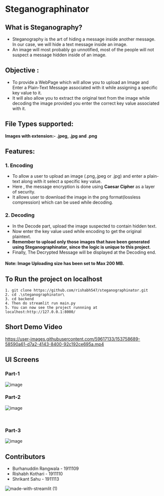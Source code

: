 # Steganographinator


## What is Steganography?
* Steganography is the art of hiding a message inside another message. In our case, we will hide a text message inside an image. 
* An image will most probably go unnotified, most of the people will not suspect a message hidden inside of an image.

## Objective : 
* To provide a WebPage which will allow you to upload an Image and Enter a Plain-Text Message associated with it while assigning a specific key value to it.
* It will also allow you to extract the original text from the image while decoding the image provided you enter the correct key value associated with it.

## File Types supported: 
**Images with extension:- .jpeg, .jpg and .png**

## Features:

 ### 1. Encoding
  * To allow a user to upload an image (.png,.jpeg or .jpg) and enter a plain-text along with it select a specific key value.
  * Here , the message encryption is done using **Caesar Cipher** as a layer of security.
  * It allows user to download the image in the png format(lossless compression) which can be used while decoding.
 
 ### 2. Decoding
  * In the Decode part, upload the image suspected to contain hidden text.
  * Now enter the key value used while encoding to get the original plaintext.
  * **Remember to upload only those images that have been generated using Steganographinator, since the logic is unique to this project**.
  * Finally, The Decrypted Message will be displayed at the Decoding end. 
 
 #### Note: Image Uploading size has been set to Max 200 MB.

## To Run the project on localhost
```
1. git clone https://github.com/rishabh547/steganographinator.git
2. cd .\steganographinator\
3. cd backend
4. Then do streamlit run main.py
5. You can now see the project runnning at localhost:http://127.0.0.1:8000/
```
## Short Demo Video

https://user-images.githubusercontent.com/59617133/153758689-58590a61-d7a2-4143-8400-92c192ce695a.mp4



## UI Screens

### Part-1
![image](https://user-images.githubusercontent.com/59617133/153759192-1540700a-d501-4248-aed9-49cf1340f07b.png)
</br>

### Part-2
![image](https://user-images.githubusercontent.com/59617133/153759238-b9cfd79e-9681-4524-adfa-1c5cb1fb89b1.png)

</br>

### Part-3

![image](https://user-images.githubusercontent.com/59617133/153759252-4bbde8b5-27b3-4fbd-9c14-3fcab3a8786e.png)




## Contributors
 * Burhanuddin Rangwala - 1911109
 * Rishabh Kothari - 1911110
 * Shrikant Sahu - 1911113



![made-with-streamlit (1)](https://user-images.githubusercontent.com/59617133/153754448-c006c061-4c0c-49ff-93c2-95605768b066.svg)

